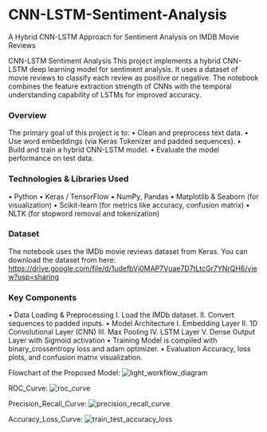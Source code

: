 # CNN-LSTM-Sentiment-Analysis
A Hybrid CNN-LSTM Approach for Sentiment Analysis on IMDB Movie Reviews


CNN-LSTM Sentiment Analysis
This project implements a hybrid CNN-LSTM deep learning model for sentiment analysis. It uses a dataset of movie reviews to classify each review as positive or negative. The notebook combines the feature extraction strength of CNNs with the temporal understanding capability of LSTMs for improved accuracy.

 ### Overview
The primary goal of this project is to:
•	Clean and preprocess text data.
•	Use word embeddings (via Keras Tokenizer and padded sequences).
•	Build and train a hybrid CNN-LSTM model.
•	Evaluate the model performance on test data.

 ### Technologies & Libraries Used
•	Python
•	Keras / TensorFlow
•	NumPy, Pandas
•	Matplotlib & Seaborn (for visualization)
•	Scikit-learn (for metrics like accuracy, confusion matrix)
•	NLTK (for stopword removal and tokenization)

### Dataset
The notebook uses the IMDb movie reviews dataset from Keras. You can download the dataset from here: https://drive.google.com/file/d/1udefbVj0MAP7Vuae7D7tLtcGr7YNrQH6/view?usp=sharing
 ### Key Components
•	Data Loading & Preprocessing
I.	Load the IMDb dataset.
II.	Convert sequences to padded inputs.
•	Model Architecture
I.	Embedding Layer
II.	1D Convolutional Layer (CNN)
III.	Max Pooling
IV.	LSTM Layer
V.	Dense Output Layer with Sigmoid activation
•	Training
Model is compiled with binary_crossentropy loss and adam optimizer.
•	Evaluation
Accuracy, loss plots, and confusion matrix visualization.

Flowchart of the Proposed Model: ![light_workflow_diagram](https://github.com/user-attachments/assets/405bed26-b742-44fd-a8d1-858a23d31887)


ROC_Curve: ![roc_curve](https://github.com/user-attachments/assets/80f59e22-81af-4eb8-bd0b-c94ffcfcd5a3)


Precision_Recall_Curve: ![precision_recall_curve](https://github.com/user-attachments/assets/710eb40e-2d7b-42c2-993c-23a81dfa598e)



Accuracy_Loss_Curve: ![train_test_accuracy_loss](https://github.com/user-attachments/assets/5fca9d55-0625-4070-ade6-9268ceaba133)


